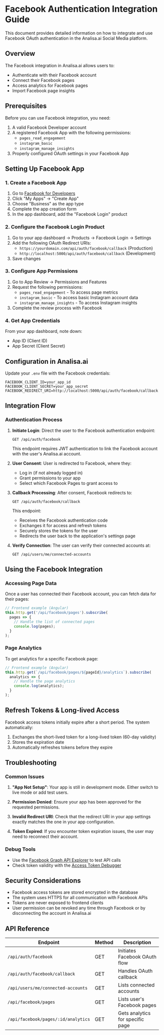 # Facebook Authentication Integration Guide

This document provides detailed information on how to integrate and use Facebook OAuth authentication in the Analisa.ai Social Media platform.

## Overview

The Facebook integration in Analisa.ai allows users to:

- Authenticate with their Facebook account
- Connect their Facebook pages
- Access analytics for Facebook pages
- Import Facebook page insights

## Prerequisites

Before you can use Facebook integration, you need:

1. A valid Facebook Developer account
2. A registered Facebook App with the following permissions:
   - `pages_read_engagement`
   - `instagram_basic`
   - `instagram_manage_insights`
3. Properly configured OAuth settings in your Facebook App

## Setting Up Facebook App

### 1. Create a Facebook App

1. Go to [Facebook for Developers](https://developers.facebook.com/)
2. Click "My Apps" → "Create App"
3. Choose "Business" as the app type
4. Complete the app creation form
5. In the app dashboard, add the "Facebook Login" product

### 2. Configure the Facebook Login Product

1. Go to your app dashboard → Products → Facebook Login → Settings
2. Add the following OAuth Redirect URIs:
   - `https://yourdomain.com/api/auth/facebook/callback` (Production)
   - `http://localhost:5000/api/auth/facebook/callback` (Development)
3. Save changes

### 3. Configure App Permissions

1. Go to App Review → Permissions and Features
2. Request the following permissions:
   - `pages_read_engagement` - To access page metrics
   - `instagram_basic` - To access basic Instagram account data
   - `instagram_manage_insights` - To access Instagram insights
3. Complete the review process with Facebook

### 4. Get App Credentials

From your app dashboard, note down:
- App ID (Client ID)
- App Secret (Client Secret)

## Configuration in Analisa.ai

Update your `.env` file with the Facebook credentials:

```
FACEBOOK_CLIENT_ID=your_app_id
FACEBOOK_CLIENT_SECRET=your_app_secret
FACEBOOK_REDIRECT_URI=http://localhost:5000/api/auth/facebook/callback
```

## Integration Flow

### Authentication Process

1. **Initiate Login**: Direct the user to the Facebook authentication endpoint:
   ```
   GET /api/auth/facebook
   ```
   
   This endpoint requires JWT authentication to link the Facebook account with the user's Analisa.ai account.

2. **User Consent**: User is redirected to Facebook, where they:
   - Log in (if not already logged in)
   - Grant permissions to your app
   - Select which Facebook Pages to grant access to

3. **Callback Processing**: After consent, Facebook redirects to:
   ```
   GET /api/auth/facebook/callback
   ```
   
   This endpoint:
   - Receives the Facebook authentication code
   - Exchanges it for access and refresh tokens
   - Securely stores the tokens for the user
   - Redirects the user back to the application's settings page

4. **Verify Connection**: The user can verify their connected accounts at:
   ```
   GET /api/users/me/connected-accounts
   ```

## Using the Facebook Integration

### Accessing Page Data

Once a user has connected their Facebook account, you can fetch data for their pages:

```javascript
// Frontend example (Angular)
this.http.get('/api/facebook/pages').subscribe(
  pages => {
    // Handle the list of connected pages
    console.log(pages);
  }
);
```

### Page Analytics

To get analytics for a specific Facebook page:

```javascript
// Frontend example (Angular)
this.http.get(`/api/facebook/pages/${pageId}/analytics`).subscribe(
  analytics => {
    // Handle the page analytics
    console.log(analytics);
  }
);
```

## Refresh Tokens & Long-lived Access

Facebook access tokens initially expire after a short period. The system automatically:

1. Exchanges the short-lived token for a long-lived token (60-day validity)
2. Stores the expiration date
3. Automatically refreshes tokens before they expire

## Troubleshooting

### Common Issues

1. **"App Not Setup"**: Your app is still in development mode. Either switch to live mode or add test users.

2. **Permission Denied**: Ensure your app has been approved for the requested permissions.

3. **Invalid Redirect URI**: Check that the redirect URI in your app settings exactly matches the one in your app configuration.

4. **Token Expired**: If you encounter token expiration issues, the user may need to reconnect their account.

### Debug Tools

- Use the [Facebook Graph API Explorer](https://developers.facebook.com/tools/explorer/) to test API calls
- Check token validity with the [Access Token Debugger](https://developers.facebook.com/tools/debug/accesstoken/)

## Security Considerations

- Facebook access tokens are stored encrypted in the database
- The system uses HTTPS for all communication with Facebook APIs
- Tokens are never exposed to frontend clients
- User permission can be revoked any time through Facebook or by disconnecting the account in Analisa.ai

## API Reference

| Endpoint | Method | Description |
|----------|--------|-------------|
| `/api/auth/facebook` | GET | Initiates Facebook OAuth flow |
| `/api/auth/facebook/callback` | GET | Handles OAuth callback |
| `/api/users/me/connected-accounts` | GET | Lists connected accounts |
| `/api/facebook/pages` | GET | Lists user's Facebook pages |
| `/api/facebook/pages/:id/analytics` | GET | Gets analytics for specific page |